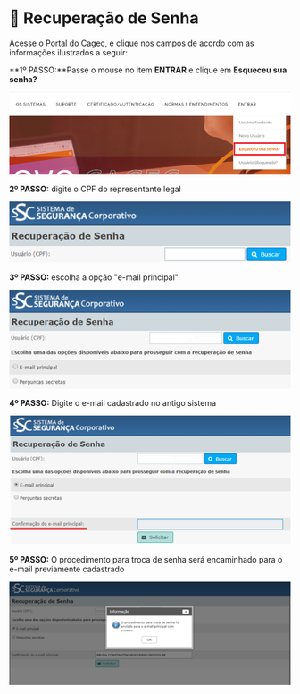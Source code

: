# 🔐 Recuperação de Senha

Acesse o [Portal do Cagec](WWW.PORTALCAGEC.MG.GOV.BR), e clique nos campos de acordo com as informações ilustrados a seguir:

**1º PASSO:**Passe o mouse no item **ENTRAR** e clique em **Esqueceu sua senha?**

![](../.gitbook/assets/image%20%2818%29.png)

**2º PASSO:** digite o CPF do representante legal

![](../.gitbook/assets/image%20%2828%29.png)

**3º PASSO:** escolha a opção "e-mail principal"

![](../.gitbook/assets/image%20%2824%29%20%281%29.png)

**4º PASSO:** Digite o e-mail cadastrado no antigo sistema

![](../.gitbook/assets/image%20%285%29%20%281%29.png)

**5º PASSO:** O procedimento para troca de senha será encaminhado para o e-mail previamente cadastrado

![](../.gitbook/assets/image%20%283%29.png)


